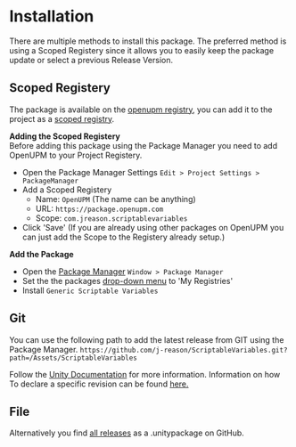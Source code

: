 # Installation
There are multiple methods to install this package.
The preferred method is using a Scoped Registery since it allows you to easily keep the package update or select a previous Release Version.

## Scoped Registery
The package is available on the [openupm registry](https://openupm.com/packages/com.jreason.scriptablevariables/), you can add it to the project as a [scoped registry](https://docs.unity3d.com/Manual/upm-scoped.html).

**Adding the Scoped Registery**  
Before adding this package using the Package Manager you need to add OpenUPM to your Project Registery.

 - Open the Package Manager Settings `Edit > Project Settings > PackageManager`
 - Add a Scoped Registery
	 - Name: `OpenUPM` (The name can be anything)
	 - URL: `https://package.openupm.com`
	 - Scope: `com.jreason.scriptablevariables`
 - Click 'Save'
(If you are already using other packages on OpenUPM you can just add the Scope to the Registery already setup.)

**Add the Package**  
 - Open the [Package Manager](https://docs.unity3d.com/Manual/upm-ui.html) `Window > Package Manager`
 - Set the the packages [drop-down menu](https://docs.unity3d.com/Manual/upm-ui-filter.html) to 'My Registries'
 - Install `Generic Scriptable Variables`

## Git
You can use the following path to add the latest release from GIT using the Package Manager.
`https://github.com/j-reason/ScriptableVariables.git?path=/Assets/ScriptableVariables`

Follow the [Unity Documentation](https://docs.unity3d.com/Manual/upm-ui-giturl.html) for more information.
Information on how To declare a specific revision can be found [here.](https://docs.unity3d.com/Manual/upm-git.html#revision)

## File
Alternatively you find [all releases](https://github.com/j-reason/ScriptableVariables/releases) as a .unitypackage on GitHub.
